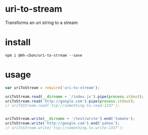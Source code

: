 # uri-to-stream

Transforms an uri string to a stream

# install

```
npm i @mh-cbon/uri-to-stream --save
```

# usage

```js
var uriToStream = require('uri-to-stream');

uriToStream.read(__dirname + '/index.js').pipe(process.stdout);
uriToStream.read('http://google.com').pipe(process.stdout);
// uriToStream.read('tcp://something.to.read:1337');


uriToStream.write(__dirname + '/test/write').end('tomate');
uriToStream.write('http://google.com').end('yahoo');
// uriToStream.write('tcp://something.to.write:1337');

```
